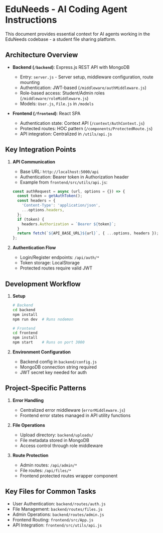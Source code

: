 # EduNeeds - AI Coding Agent Instructions

This document provides essential context for AI agents working in the EduNeeds codebase - a student file sharing platform.

## Architecture Overview

- **Backend (`/backend`)**: Express.js REST API with MongoDB
  - Entry: `server.js` - Server setup, middleware configuration, route mounting
  - Authentication: JWT-based (`/middleware/authMiddleware.js`)
  - Role-based access: Student/Admin roles (`/middleware/roleMiddleware.js`)
  - Models: `User.js`, `File.js` in `/models`

- **Frontend (`/frontend`)**: React SPA
  - Authentication state: Context API (`/context/AuthContext.js`)
  - Protected routes: HOC pattern (`/components/ProtectedRoute.js`)
  - API integration: Centralized in `/utils/api.js`

## Key Integration Points

1. **API Communication**
   - Base URL: `http://localhost:5000/api`
   - Authentication: Bearer token in Authorization header
   - Example from `frontend/src/utils/api.js`:
   ```javascript
   const authRequest = async (url, options = {}) => {
     const token = getAuthToken();
     const headers = {
       'Content-Type': 'application/json',
       ...options.headers,
     };
     if (token) {
       headers.Authorization = `Bearer ${token}`;
     }
     return fetch(`${API_BASE_URL}${url}`, { ...options, headers });
   };
   ```

2. **Authentication Flow**
   - Login/Register endpoints: `/api/auth/*`
   - Token storage: LocalStorage
   - Protected routes require valid JWT

## Development Workflow

1. **Setup**
   ```bash
   # Backend
   cd backend
   npm install
   npm run dev  # Runs nodemon

   # Frontend
   cd frontend
   npm install
   npm start    # Runs on port 3000
   ```

2. **Environment Configuration**
   - Backend config in `backend/config.js`
   - MongoDB connection string required
   - JWT secret key needed for auth

## Project-Specific Patterns

1. **Error Handling**
   - Centralized error middleware (`errorMiddleware.js`)
   - Frontend error states managed in API utility functions

2. **File Operations**
   - Upload directory: `backend/uploads/`
   - File metadata stored in MongoDB
   - Access control through role middleware

3. **Route Protection**
   - Admin routes: `/api/admin/*`
   - File routes: `/api/files/*`
   - Frontend protected routes wrapper component

## Key Files for Common Tasks

- User Authentication: `backend/routes/auth.js`
- File Management: `backend/routes/files.js`
- Admin Operations: `backend/routes/admin.js`
- Frontend Routing: `frontend/src/App.js`
- API Integration: `frontend/src/utils/api.js`